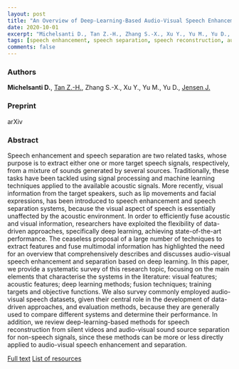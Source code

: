 ```yaml
---
layout: post
title: "An Overview of Deep-Learning-Based Audio-Visual Speech Enhancement and Separation"
date: 2020-10-01
excerpt: "Michelsanti D., Tan Z.-H., Zhang S.-X., Xu Y., Yu M., Yu D., Jensen J."
tags: [speech enhancement, speech separation, speech reconstruction, audio-visual, deep learning]
comments: false
---
```


### Authors

**Michelsanti D.**, [Tan Z.-H.](http://kom.aau.dk/~zt/), Zhang S.-X., Xu Y., Yu M., Yu D., [Jensen J.](http://kom.aau.dk/~jje/)


### Preprint

arXiv

### Abstract

Speech enhancement and speech separation are two related tasks, whose purpose is to extract either one or more target speech signals, respectively, from a mixture of sounds generated by several sources. Traditionally, these tasks have been tackled using signal processing and machine learning techniques applied to the available acoustic signals. More recently, visual information from the target speakers, such as lip movements and facial expressions, has been introduced to speech enhancement and speech separation systems, because the visual aspect of speech is essentially unaffected by the acoustic environment. In order to efficiently fuse acoustic and visual information, researchers have exploited the flexibility of data-driven approaches, specifically deep learning, achieving state-of-the-art performance. The ceaseless proposal of a large number of techniques to extract features and fuse multimodal information has highlighted the need for an overview that comprehensively describes and discusses audio-visual speech enhancement and separation based on deep learning. In this paper, we provide a systematic survey of this research topic, focusing on the main elements that characterise the systems in the literature: visual features; acoustic features; deep learning methods; fusion techniques; training targets and objective functions. We also survey commonly employed audio-visual speech datasets, given their central role in the development of data-driven approaches, and evaluation methods, because they are generally used to compare different systems and determine their performance. In addition, we review deep-learning-based methods for speech reconstruction from silent videos and audio-visual sound source separation for non-speech signals, since these methods can be more or less directly applied to audio-visual speech enhancement and separation.

[Full text](https://arxiv.org/abs/2008.09586)
[List of resources](https://github.com/danmic/av-se)

